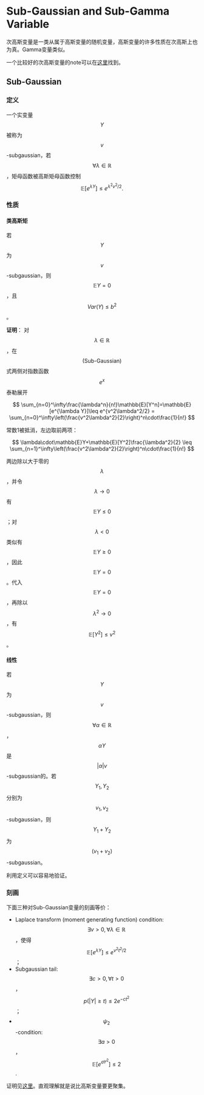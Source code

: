 # Sub-Gaussian and Sub-Gamma Variable

次高斯变量是一类从属于高斯变量的随机变量，高斯变量的许多性质在次高斯上也为真。Gamma变量类似。

一个比较好的次高斯变量的note可以在[这里](https://sites.ualberta.ca/~omarr/publications/subgaussians.pdf)找到。

## Sub-Gaussian

### 定义

一个实变量$$Y$$被称为$$v$$-subgaussian，若$$\forall \lambda \in \mathbb{R}$$，矩母函数被高斯矩母函数控制
$$
\tag{Sub-Gaussian}
\mathbb{E}[e^{\lambda Y}] \leq e^{\lambda^2v^2/2}.
$$

### 性质

#### 类高斯矩

若$$Y$$为$$v$$-subgaussian，则$$\mathbb{E}Y=0$$，且$$Var(Y)\leq b^2$$。

**证明**：
对$$\lambda\in\mathbb{R}$$，在$$(\text{Sub-Gaussian})$$式两侧对指数函数$$e^x$$泰勒展开

$$
\sum_{n=0}^\infty\frac{\lambda^n}{n!}\mathbb{E}[Y^n]=\mathbb{E}[e^{\lambda Y}]\leq e^{v^2\lambda^2/2} = \sum_{n=0}^\infty\left(\frac{v^2\lambda^2}{2}\right)^n\cdot\frac{1}{n!}
$$

常数1被抵消，左边取前两项：

$$
\lambda\cdot\mathbb{E}Y+\mathbb{E}[Y^2]\frac{\lambda^2}{2} \leq \sum_{n=1}^\infty\left(\frac{v^2\lambda^2}{2}\right)^n\cdot\frac{1}{n!}
$$

两边除以大于零的$$\lambda$$，并令$$\lambda\rightarrow 0$$有$$\mathbb{E}Y\leq 0$$；对$$\lambda<0$$类似有$$\mathbb{E}Y\geq 0$$，因此$$\mathbb{E}Y=0$$。代入$$\mathbb{E}Y=0$$，再除以$$\lambda^2\rightarrow 0$$，有$$\mathbb{E}[Y^2]\leq v^2$$。

#### 线性

若$$Y$$为$$v$$-subgaussian，则$$\forall \alpha\in\mathbb{R}$$，$$\alpha Y$$是$$|\alpha|v$$-subgaussian的。若$$Y_1, Y_2$$分别为$$v_1, v_2$$-subgaussian，则$$Y_1+Y_2$$为$$(v_1+v_2)$$-subgaussian。

利用定义可以容易地验证。

### 刻画

下面三种对Sub-Gaussian变量的刻画等价：

- Laplace transform (moment generating function) condition: $$\exists v>0, \forall \lambda \in \mathbb{R}$$，使得$$\mathbb{E}[e^{\lambda Y}]\leq e^{v^2t^2/2}$$；
- Subgaussian tail: $$\exists c>0, \forall t > 0$$，$$p(|Y|\geq t)\leq 2e^{-ct^2}$$；
- $$\psi_2$$-condition: $$\exists a > 0$$， $$\mathbb{E}[e^{aY^2}]\leq 2$$.

证明见[这里](https://sites.ualberta.ca/~omarr/publications/subgaussians.pdf)。直观理解就是说比高斯变量要更聚集。
